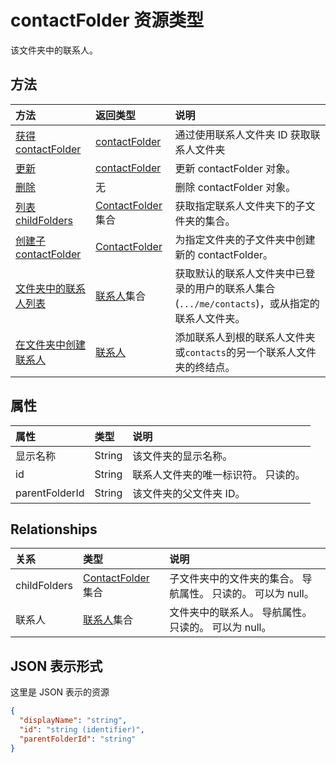 # <a name="contactfolder-resource-type"></a>contactFolder 资源类型

该文件夹中的联系人。

## <a name="methods"></a>方法

| 方法       | 返回类型  |说明|
|:---------------|:--------|:----------|
|[获得 contactFolder](../api/contactfolder_get.md) | [contactFolder](contactfolder.md) |通过使用联系人文件夹 ID 获取联系人文件夹|
|[更新](../api/contactfolder_update.md) | [contactFolder](contactfolder.md) |更新 contactFolder 对象。 |
|[删除](../api/contactfolder_delete.md) | 无 |删除 contactFolder 对象。 |
|[列表 childFolders](../api/contactfolder_list_childfolders.md) |[ContactFolder](contactfolder.md)集合| 获取指定联系人文件夹下的子文件夹的集合。|
|[创建子 contactFolder](../api/contactfolder_post_childfolders.md) |[ContactFolder](contactfolder.md)| 为指定文件夹的子文件夹中创建新的 contactFolder。|
|[文件夹中的联系人列表](../api/contactfolder_list_contacts.md) |[联系人](contact.md)集合| 获取默认的联系人文件夹中已登录的用户的联系人集合 (`.../me/contacts`)，或从指定的联系人文件夹。|
|[在文件夹中创建联系人](../api/contactfolder_post_contacts.md) |[联系人](contact.md)| 添加联系人到根的联系人文件夹或`contacts`的另一个联系人文件夹的终结点。|



## <a name="properties"></a>属性
| 属性     | 类型   |说明|
|:---------------|:--------|:----------|
|显示名称|String|该文件夹的显示名称。|
|id|String|联系人文件夹的唯一标识符。 只读的。|
|parentFolderId|String|该文件夹的父文件夹 ID。|

## <a name="relationships"></a>Relationships
| 关系 | 类型   |说明|
|:---------------|:--------|:----------|
|childFolders|[ContactFolder](contactfolder.md)集合|子文件夹中的文件夹的集合。 导航属性。 只读的。 可以为 null。|
|联系人|[联系人](contact.md)集合|文件夹中的联系人。 导航属性。 只读的。 可以为 null。|


## <a name="json-representation"></a>JSON 表示形式

这里是 JSON 表示的资源

<!-- {
  "blockType": "resource",
  "optionalProperties": [
    "childFolders",
    "contacts"
  ],
  "keyProperty": "id",
  "@odata.type": "microsoft.graph.contactFolder"
}-->

```json
{
  "displayName": "string",
  "id": "string (identifier)",
  "parentFolderId": "string"
}

```

<!-- uuid: 8fcb5dbc-d5aa-4681-8e31-b001d5168d79
2015-10-25 14:57:30 UTC -->
<!-- {
  "type": "#page.annotation",
  "description": "contactFolder resource",
  "keywords": "",
  "section": "documentation",
  "tocPath": ""
}-->
